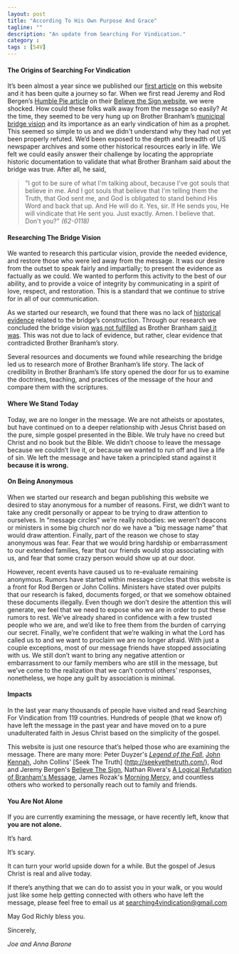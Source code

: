 ```yaml
---
layout: post
title: "According To His Own Purpose And Grace"
tagline: ""
description: "An update from Searching For Vindication."
category : 
tags : [S4V]
---
```


#### The Origins of Searching For Vindication

It’s been almost a year since we published our [first article](/about/2013/02/12/Starting-To-Search/) on this website and it has been quite a journey so far.  When we first read Jeremy and Rod Bergen’s [Humble Pie article](http://en.believethesign.com/index.php/Humble_Pie) on their [Believe the Sign website](http://www.believethesign.com), we were shocked.  How could these folks walk away from the message so easily?  At the time, they seemed to be very hung up on Brother Branham’s [municipal bridge vision](/bridge.html) and its importance as an early vindication of him as a prophet.  This seemed so simple to us and we didn't understand why they had not yet been properly refuted.  We’d been exposed to the depth and breadth of US newspaper archives and some other historical resources early in life.  We felt we could easily answer their challenge by locating the appropriate historic documentation to validate that what Brother Branham said about the bridge was true.  After all, he said, 

>"I got to be sure of what I'm talking about, because I've got souls that believe in me. And I got souls that believe that I'm telling them the Truth, that God sent me, and God is obligated to stand behind His Word and back that up. And He will do it. Yes, sir. If He sends you, He will vindicate that He sent you. Just exactly. Amen. I believe that. Don't you?" _(62-0118)_

#### Researching The Bridge Vision

We wanted to research this particular vision, provide the needed evidence, and restore those who were led away from the message.  It was our desire from the outset to speak fairly and impartially; to present the evidence as factually as we could.  We wanted to perform this activity to the best of our ability, and to provide a voice of integrity by communicating in a spirit of love, respect, and restoration.  This is a standard that we continue to strive for in all of our communication.

As we started our research, we found that there was no lack of [historical evidence](/2013/02/21/Were-Archives-Destroyed-In-The-1937-Flood/) related to the bridge’s construction.  Through our research we concluded the bridge vision [was not fulfilled](/2013/04/06/Summary-Of-Municipal-Bridge/) as Brother Branham [said it was](/2013/02/16/What-Did-Brother-Branham-Say-About-The-Bridge/).  This was not due to lack of evidence, but rather, clear evidence that contradicted Brother Branham’s story.  

Several resources and documents we found while researching the bridge led us to research more of Brother Branham’s life story.  The lack of credibility in Brother Branham’s life story opened the door for us to examine the doctrines, teaching, and practices of the message of the hour and compare them with the scriptures.

#### Where We Stand Today

Today, we are no longer in the message.  We are not atheists or apostates, but have continued on to a deeper relationship with Jesus Christ based on the pure, simple gospel presented in the Bible.  We truly have no creed but Christ and no book but the Bible.  We didn’t choose to leave the message because we couldn’t live it, or because we wanted to run off and live a life of sin.  We left the message and have taken a principled stand against it **because it is wrong.**

#### On Being Anonymous

When we started our research and began publishing this website we desired to stay anonymous for a number of reasons.  First, we didn’t want to take any credit personally or appear to be trying to draw attention to ourselves.  In “message circles” we’re really nobodies: we weren’t deacons or ministers in some big church nor do we have a “big message name” that would draw attention.  Finally, part of the reason we chose to stay anonymous was fear.  Fear that we would bring hardship or embarrassment to our extended families, fear that our friends would stop associating with us, and fear that some crazy person would show up at our door.

However, recent events have caused us to re-evaluate remaining anonymous.  Rumors have started within message circles that this website is a front for Rod Bergen or John Collins.  Ministers have stated over pulpits that our research is faked, documents forged, or that we somehow obtained these documents illegally.  Even though we don’t desire the attention this will generate, we feel that we need to expose who we are in order to put these rumors to rest. We’ve already shared in confidence with a few trusted people who we are, and we’d like to free them from the burden of carrying our secret.  Finally, we’re confident that we’re walking in what the Lord has called us to and we want to proclaim we are no longer afraid.  With just a couple exceptions, most of our message friends have stopped associating with us.  We still don’t want to bring any negative attention or embarrassment to our family members who are still in the message, but we’ve come to the realization that we can’t control others’ responses, nonetheless, we hope any guilt by association is minimal.

#### Impacts

In the last year many thousands of people have visited and read Searching For Vindication from 119 countries.  Hundreds of people (that we know of) have left the message in the past year and have moved on to a pure unadulterated faith in Jesus Christ based on the simplicity of the gospel.  

This website is just one resource that’s helped those who are examining the message.  There are many more: Peter Duyzer's [_Legend of the Fall_](http://wmbranham.net/), [John Kennah](http://people.delphiforums.com/JohnK63/home.htm), John Collins' [Seek The Truth] (http://seekyethetruth.com/), Rod and Jeremy Bergen's [Believe The Sign](http://www.believethesign.com), Nathan Rivera's [A Logical Refutation of Branham's Message](http://branhamrefutation.blogspot.com/), James Rozak's [Morning Mercy](http://morningmercy.com), and countless others who worked to personally reach out to family and friends.  

#### You Are Not Alone

If you are currently examining the message, or have recently left, know that **you are not alone.**  

It’s hard.  

It’s scary.  

It can turn your world upside down for a while.  But the gospel of Jesus Christ is real and alive today.  

If there’s anything that we can do to assist you in your walk, or you would just like some help getting connected with others who have left the message, please feel free to email us at [searching4vindication@gmail.com](searching4vindication@gmail.com)

May God Richly bless you.

Sincerely,

_Joe and Anna Barone_